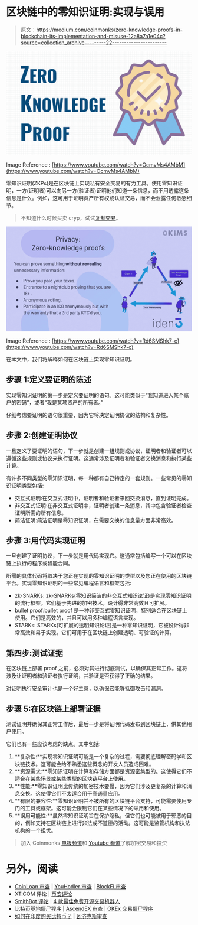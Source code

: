 # 区块链中的零知识证明:实现与误用

> 原文：<https://medium.com/coinmonks/zero-knowledge-proofs-in-blockchain-its-implementation-and-misuse-12a8a7a1e04c?source=collection_archive---------22----------------------->

![](img/fc057bfea9690036607429e610716e1b.png)

Image Reference : [https://www.youtube.com/watch?v=OcmvMs4AMbM](https://www.youtube.com/watch?v=OcmvMs4AMbM)

零知识证明(ZKPs)是在区块链上实现私有安全交易的有力工具。使用零知识证明，一方(证明者)可以向另一方(验证者)证明他们知道一条信息，而不用透露这条信息是什么。例如，这可用于证明资产所有权或认证交易，而不会泄露任何敏感细节。

> 不知道什么时候买卖 cryp，试试[复制交易](http://coincodecap.com/go/bityard)。

![](img/fa2f3eb9ef69e068294d3ab2990af70a.png)

Image Reference : [https://www.youtube.com/watch?v=Rd6SMShk7-c](https://www.youtube.com/watch?v=Rd6SMShk7-c)

在本文中，我们将解释如何在区块链上实现零知识证明。

## 步骤 1:定义要证明的陈述

实现零知识证明的第一步是定义要证明的语句。这可能类似于“我知道进入某个账户的密码”，或者“我是某项资产的所有者。”

仔细考虑要证明的语句很重要，因为它将决定证明协议的结构和复杂性。

## 步骤 2:创建证明协议

一旦定义了要证明的语句，下一步就是创建一组规则或协议，证明者和验证者可以遵循这些规则或协议来执行证明。这通常涉及证明者和验证者交换消息和执行某些计算。

有许多不同类型的零知识证明，每一种都有自己特定的一套规则。一些常见的零知识证明类型包括:

*   交互式证明:在交互式证明中，证明者和验证者来回交换消息，直到证明完成。
*   非交互式证明:在非交互式证明中，证明者创建一条消息，其中包含验证者检查证明所需的所有信息。
*   简洁证明:简洁证明是零知识证明，在需要交换的信息量方面非常高效。

## 步骤 3:用代码实现证明

一旦创建了证明协议，下一步就是用代码实现它。这通常包括编写一个可以在区块链上执行的程序或智能合同。

所需的具体代码将取决于您正在实现的零知识证明的类型以及您正在使用的区块链平台。实现零知识证明的一些常见编程语言和框架包括:

*   zk-SNARKs: zk-SNARKs(零知识简洁的非交互式知识论证)是实现零知识证明的流行框架。它们基于先进的加密技术，设计得非常高效且可扩展。
*   bullet proof:bullet proof 是一种非交互式零知识证明，特别适合在区块链上使用。它们是高效的，并且可以用多种编程语言实现。
*   STARKs: STARKs(可扩展的透明知识论证)是一种零知识证明，它被设计得非常高效和易于实现。它们可用于在区块链上创建透明、可验证的计算。

## 第四步:测试证据

在区块链上部署 proof 之前，必须对其进行彻底测试，以确保其正常工作。这将涉及让证明者和验证者执行证明，并验证是否获得了正确的结果。

对证明执行安全审计也是一个好主意，以确保它能够抵御攻击和漏洞。

## 步骤 5:在区块链上部署证据

测试证明并确保其正常工作后，最后一步是将证明代码发布到区块链上，供其他用户使用。

它们也有一些应该考虑的缺点。其中包括:

1.  **复杂性:**实现零知识证明可能是一个复杂的过程，需要彻底理解密码学和区块链技术。这可能会给不熟悉这些概念的开发人员造成困难。
2.  **资源需求:**零知识证明在计算和存储方面都是资源密集型的。这使得它们不适合在某些场景或某些类型的区块链平台上使用。
3.  **性能:**零知识证明比传统的加密技术要慢，因为它们涉及更复杂的计算和消息交换。这使得它们不太适合用于高通量应用。
4.  **有限的兼容性:**零知识证明并不被所有的区块链平台支持，可能需要使用专门的工具或框架。这可能会限制它们在某些情况下的采用和使用。
5.  **误用可能性:**虽然零知识证明旨在保护隐私，但它们也可能被用于邪恶的目的，例如支持在区块链上进行非法或不道德的活动。这可能是监管机构和执法机构的一个担忧。

> 加入 Coinmonks [电报频道](https://t.me/coincodecap)和 [Youtube 频道](https://www.youtube.com/c/coinmonks/videos)了解加密交易和投资

# 另外，阅读

*   [CoinLoan 审查](https://coincodecap.com/coinloan-review) | [YouHodler 审查](/coinmonks/youhodler-4-easy-ways-to-make-money-98969b9689f2) | [BlockFi 审查](https://coincodecap.com/blockfi-review)
*   XT.COM 评论 | [币安评论](https://coincodecap.com/xt-com-review)
*   [SmithBot 评论](https://coincodecap.com/smithbot-review) | [4 款最佳免费开源交易机器人](https://coincodecap.com/free-open-source-trading-bots)
*   [比特币基地僵尸程序](/coinmonks/coinbase-bots-ac6359e897f3) | [AscendEX 审查](/coinmonks/ascendex-review-53e829cf75fa) | [OKEx 交易僵尸程序](/coinmonks/okex-trading-bots-234920f61e60)
*   [如何在印度购买比特币？](/coinmonks/buy-bitcoin-in-india-feb50ddfef94) | [瓦济克斯审查](/coinmonks/wazirx-review-5c811b074f5b)